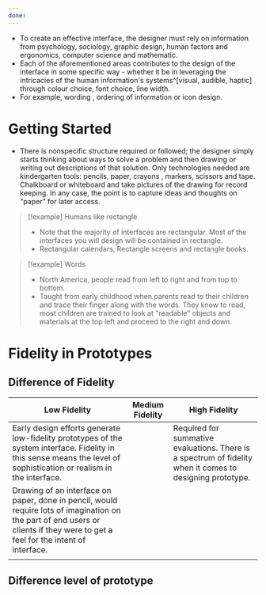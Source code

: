 ```yaml
---
done:
---
```


- To create an effective interface, the designer must rely on information from psychology, sociology, graphic design, human factors and ergonomics, computer science and mathematic.
- Each of the aforementioned areas contributes to the design of the interface in some specific way - whether it be in leveraging the intricacies of the human information's systems^[visual, audible, haptic] through colour choice, font choice, line width.
- For example, wording , ordering of information or icon design.

# Getting Started
- There is nonspecific structure required or followed; the designer simply starts thinking about ways to solve a problem and then drawing or writing out descriptions of that solution. Only technologies needed are kindergarten tools:  pencils, paper, crayons , markers, scissors and tape. Chalkboard or whiteboard and take pictures of the drawing for record keeping. In any case, the point is to capture ideas and thoughts on "paper" for later access.

>[!example] Humans like rectangle
> - Note that the majority of interfaces are rectangular. Most of the interfaces you will design will be contained in rectangle.
> - Rectangular calendars, Rectangle screens and rectangle books. 

>[!example] Words
>- North America, people read from left to right and from top to bottom.
>- Taught from early childhood when parents read to their children and trace their finger along with the words. They know to read, most children are trained to look at "readable" objects and materials at the top left and proceed to the right and down.


# Fidelity in Prototypes

## Difference of Fidelity

| Low Fidelity                                                                                                                                                                    | Medium Fidelity | High Fidelity                                                                                             |
| ------------------------------------------------------------------------------------------------------------------------------------------------------------------------------- | --------------- | --------------------------------------------------------------------------------------------------------- |
| Early design efforts generate low-fidelity prototypes of the system interface. Fidelity in this sense means the level of sophistication or realism in the interface.<br>        |                 | Required for summative evaluations. There is a spectrum of fidelity when it comes to designing prototype. |
| Drawing of an interface on paper, done in pencil, would require lots of imagination on the part of end users or clients if they were to get a feel for the intent of interface. |                 |                                                                                                           |
|                                                                                                                                                                                 |                 |                                                                                                           |



 
## Difference level of prototype
